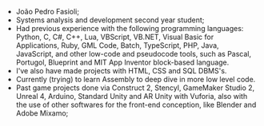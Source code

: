 - João Pedro Fasioli;
- Systems analysis and development second year student;
- Had previous experience with the following programming languages:
    Python, C, C#, C++, Lua, VBScript, VB.NET, Visual Basic for Applications,
    Ruby, GML Code, Batch, TypeScript, PHP, Java, JavaScript, and other low-code
    and pseudocode tools, such as Pascal, Portugol, Blueprint and
    MIT App Inventor block-based language.
- I've also have made projects with HTML, CSS and SQL DBMS's.
- Currently (trying) to learn Assembly to deep dive in more low level code.
- Past game projects done via Construct 2, Stencyl, GameMaker Studio 2,
  Unreal 4, Arduino, Standard Unity and AR Unity with Vuforia, also with
  the use of other softwares for the front-end conception, like Blender and
  Adobe Mixamo;
